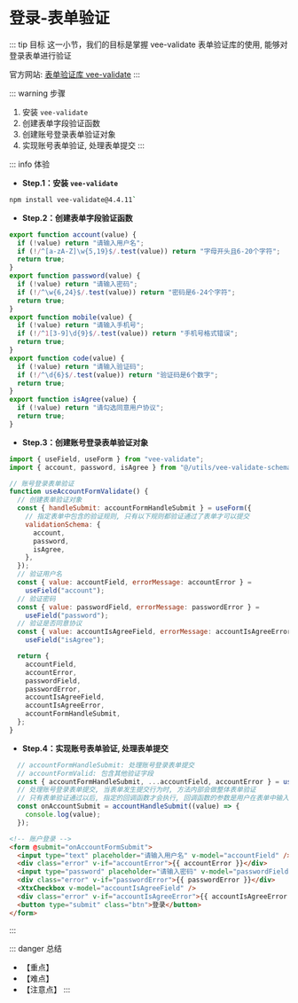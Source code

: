 # 登录-表单验证

::: tip 目标
这一小节，我们的目标是掌握 vee-validate 表单验证库的使用, 能够对登录表单进行验证

官方网站: [表单验证库 vee-validate](https://vee-validate.logaretm.com/v4/)
:::

::: warning 步骤

1. 安装 `vee-validate`
2. 创建表单字段验证函数
3. 创建账号登录表单验证对象
4. 实现账号表单验证, 处理表单提交
:::

::: info 体验

* **Step.1：安装 `vee-validate`**

```bash
npm install vee-validate@4.4.11`
```

* **Step.2：创建表单字段验证函数**

```js
export function account(value) {
  if (!value) return "请输入用户名";
  if (!/^[a-zA-Z]\w{5,19}$/.test(value)) return "字母开头且6-20个字符";
  return true;
}
export function password(value) {
  if (!value) return "请输入密码";
  if (!/^\w{6,24}$/.test(value)) return "密码是6-24个字符";
  return true;
}
export function mobile(value) {
  if (!value) return "请输入手机号";
  if (!/^1[3-9]\d{9}$/.test(value)) return "手机号格式错误";
  return true;
}
export function code(value) {
  if (!value) return "请输入验证码";
  if (!/^\d{6}$/.test(value)) return "验证码是6个数字";
  return true;
}
export function isAgree(value) {
  if (!value) return "请勾选同意用户协议";
  return true;
}
```

* **Step.3：创建账号登录表单验证对象**

```js
import { useField, useForm } from "vee-validate";
import { account, password, isAgree } from "@/utils/vee-validate-schema";

// 账号登录表单验证
function useAccountFormValidate() {
  // 创建表单验证对象
  const { handleSubmit: accountFormHandleSubmit } = useForm({
    // 指定表单中包含的验证规则, 只有以下规则都验证通过了表单才可以提交
    validationSchema: {
      account,
      password,
      isAgree,
    },
  });
  // 验证用户名
  const { value: accountField, errorMessage: accountError } =
    useField("account");
  // 验证密码
  const { value: passwordField, errorMessage: passwordError } =
    useField("password");
  // 验证是否同意协议
  const { value: accountIsAgreeField, errorMessage: accountIsAgreeError } =
    useField("isAgree");

  return {
    accountField,
    accountError,
    passwordField,
    passwordError,
    accountIsAgreeField,
    accountIsAgreeError,
    accountFormHandleSubmit,
  };
}
```

* **Step.4：实现账号表单验证, 处理表单提交**

```js
  // accountFormHandleSubmit: 处理账号登录表单提交
  // accountFormValid: 包含其他验证字段
  const { accountFormHandleSubmit, ...accountField, accountError } = useAccountFormValidate();
  // 处理账号登录表单提交, 当表单发生提交行为时, 方法内部会做整体表单验证
  // 只有表单验证通过以后, 指定的回调函数才会执行, 回调函数的参数是用户在表单中输入的内容
  const onAccountSubmit = accountHandleSubmit((value) => {
    console.log(value);
  });
```

```html
<!-- 账户登录 -->
<form @submit="onAccountFormSubmit">
  <input type="text" placeholder="请输入用户名" v-model="accountField" />
  <div class="error" v-if="accountError">{{ accountError }}</div>
  <input type="password" placeholder="请输入密码" v-model="passwordField" />
  <div class="error" v-if="passwordError">{{ passwordError }}</div>
  <XtxCheckbox v-model="accountIsAgreeField" />
  <div class="error" v-if="accountIsAgreeError">{{ accountIsAgreeError }}</div>
  <button type="submit" class="btn">登录</button>
</form>
```

:::

::: danger 总结

* 【重点】
* 【难点】
* 【注意点】
:::
